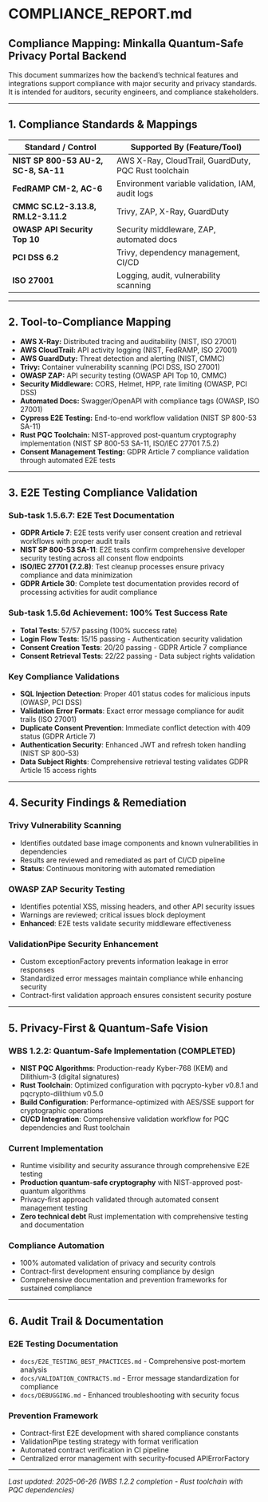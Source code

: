 # COMPLIANCE_REPORT.md

## Compliance Mapping: Minkalla Quantum-Safe Privacy Portal Backend

This document summarizes how the backend’s technical features and integrations support compliance with major security and privacy standards. It is intended for auditors, security engineers, and compliance stakeholders.

---

## 1. Compliance Standards & Mappings

| Standard / Control                | Supported By (Feature/Tool)                |
|-----------------------------------|--------------------------------------------|
| **NIST SP 800-53 AU-2, SC-8, SA-11** | AWS X-Ray, CloudTrail, GuardDuty, PQC Rust toolchain |
| **FedRAMP CM-2, AC-6**            | Environment variable validation, IAM, audit logs |
| **CMMC SC.L2-3.13.8, RM.L2-3.11.2**| Trivy, ZAP, X-Ray, GuardDuty               |
| **OWASP API Security Top 10**     | Security middleware, ZAP, automated docs   |
| **PCI DSS 6.2**                   | Trivy, dependency management, CI/CD        |
| **ISO 27001**                     | Logging, audit, vulnerability scanning     |

---

## 2. Tool-to-Compliance Mapping
- **AWS X-Ray:** Distributed tracing and auditability (NIST, ISO 27001)
- **AWS CloudTrail:** API activity logging (NIST, FedRAMP, ISO 27001)
- **AWS GuardDuty:** Threat detection and alerting (NIST, CMMC)
- **Trivy:** Container vulnerability scanning (PCI DSS, ISO 27001)
- **OWASP ZAP:** API security testing (OWASP API Top 10, CMMC)
- **Security Middleware:** CORS, Helmet, HPP, rate limiting (OWASP, PCI DSS)
- **Automated Docs:** Swagger/OpenAPI with compliance tags (OWASP, ISO 27001)
- **Cypress E2E Testing:** End-to-end workflow validation (NIST SP 800-53 SA-11)
- **Rust PQC Toolchain:** NIST-approved post-quantum cryptography implementation (NIST SP 800-53 SA-11, ISO/IEC 27701 7.5.2)
- **Consent Management Testing:** GDPR Article 7 compliance validation through automated E2E tests

---

## 3. E2E Testing Compliance Validation

### Sub-task 1.5.6.7: E2E Test Documentation
- **GDPR Article 7**: E2E tests verify user consent creation and retrieval workflows with proper audit trails
- **NIST SP 800-53 SA-11**: E2E tests confirm comprehensive developer security testing across all consent flow endpoints
- **ISO/IEC 27701 (7.2.8)**: Test cleanup processes ensure privacy compliance and data minimization
- **GDPR Article 30**: Complete test documentation provides record of processing activities for audit compliance

### Sub-task 1.5.6d Achievement: 100% Test Success Rate
- **Total Tests**: 57/57 passing (100% success rate)
- **Login Flow Tests**: 15/15 passing - Authentication security validation
- **Consent Creation Tests**: 20/20 passing - GDPR Article 7 compliance
- **Consent Retrieval Tests**: 22/22 passing - Data subject rights validation

### Key Compliance Validations
- **SQL Injection Detection**: Proper 401 status codes for malicious inputs (OWASP, PCI DSS)
- **Validation Error Formats**: Exact error message compliance for audit trails (ISO 27001)
- **Duplicate Consent Prevention**: Immediate conflict detection with 409 status (GDPR Article 7)
- **Authentication Security**: Enhanced JWT and refresh token handling (NIST SP 800-53)
- **Data Subject Rights**: Comprehensive retrieval testing validates GDPR Article 15 access rights

---

## 4. Security Findings & Remediation

### Trivy Vulnerability Scanning
- Identifies outdated base image components and known vulnerabilities in dependencies
- Results are reviewed and remediated as part of CI/CD pipeline
- **Status**: Continuous monitoring with automated remediation

### OWASP ZAP Security Testing
- Identifies potential XSS, missing headers, and other API security issues
- Warnings are reviewed; critical issues block deployment
- **Enhanced**: E2E tests validate security middleware effectiveness

### ValidationPipe Security Enhancement
- Custom exceptionFactory prevents information leakage in error responses
- Standardized error messages maintain compliance while enhancing security
- Contract-first validation approach ensures consistent security posture

---

## 5. Privacy-First & Quantum-Safe Vision

### WBS 1.2.2: Quantum-Safe Implementation (COMPLETED)
- **NIST PQC Algorithms**: Production-ready Kyber-768 (KEM) and Dilithium-3 (digital signatures)
- **Rust Toolchain**: Optimized configuration with pqcrypto-kyber v0.8.1 and pqcrypto-dilithium v0.5.0
- **Build Configuration**: Performance-optimized with AES/SSE support for cryptographic operations
- **CI/CD Integration**: Comprehensive validation workflow for PQC dependencies and Rust toolchain

### Current Implementation
- Runtime visibility and security assurance through comprehensive E2E testing
- **Production quantum-safe cryptography** with NIST-approved post-quantum algorithms
- Privacy-first approach validated through automated consent management testing
- **Zero technical debt** Rust implementation with comprehensive testing and documentation

### Compliance Automation
- 100% automated validation of privacy and security controls
- Contract-first development ensuring compliance by design
- Comprehensive documentation and prevention frameworks for sustained compliance

---

## 6. Audit Trail & Documentation

### E2E Testing Documentation
- `docs/E2E_TESTING_BEST_PRACTICES.md` - Comprehensive post-mortem analysis
- `docs/VALIDATION_CONTRACTS.md` - Error message standardization for compliance
- `docs/DEBUGGING.md` - Enhanced troubleshooting with security focus

### Prevention Framework
- Contract-first E2E development with shared compliance constants
- ValidationPipe testing strategy with format verification
- Automated contract verification in CI pipeline
- Centralized error management with security-focused APIErrorFactory

---

_Last updated: 2025-06-26 (WBS 1.2.2 completion - Rust toolchain with PQC dependencies)_
